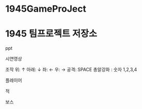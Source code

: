 # 1945GameProJect
#
# 1945 팀프로젝트 저장소
ppt

시연영상


조작
위: ↑
아래: ↓
좌: ←
우: →
공격: SPACE
총알강화 : 숫자 1,2,3,4


플레이어


적


보스


